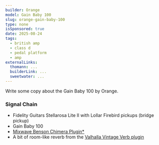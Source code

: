 ```yaml
---
builder: Orange
model: Gain Baby 100
slug: orange-gain-baby-100
type: none
isSponsored: true
date: 2025-08-24
tags:
  - british amp
  - class d
  - pedal platform
  - amp
externalLinks:
  thomann: ...
  builderLink: ...
  sweetwater: ...
---
```


Write some copy about the Gain Baby 100 by Orange.

### Signal Chain

- Fidelity Guitars Stellarosa Lite II with Lollar Firebird pickups (bridge pickup)
- Gain Baby 100
- [Mixwave Benson Chimera Plugin\*](https://sweetwater.sjv.io/B0N2PL)
- A bit of room-like reverb from the [Valhalla Vintage Verb plugin](https://valhalladsp.com/shop/reverb/valhalla-vintage-verb/)
